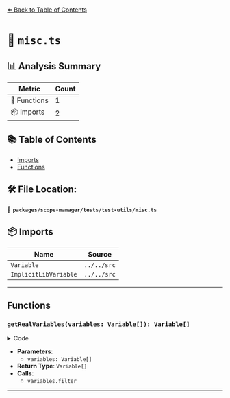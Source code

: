 [⬅️ Back to Table of Contents](../../../../index.md)

# 📄 `misc.ts`

## 📊 Analysis Summary

| Metric | Count |
|--------|-------|
| 🔧 Functions | 1 |
| 📦 Imports | 2 |

## 📚 Table of Contents

- [Imports](#imports)
- [Functions](#functions)

## 🛠️ File Location:
📂 **`packages/scope-manager/tests/test-utils/misc.ts`**

## 📦 Imports

| Name | Source |
|------|--------|
| `Variable` | `../../src` |
| `ImplicitLibVariable` | `../../src` |


---

## Functions

### `getRealVariables(variables: Variable[]): Variable[]`

<details><summary>Code</summary>

```ts
export function getRealVariables(variables: Variable[]): Variable[] {
  return variables.filter(v => !(v instanceof ImplicitLibVariable));
}
```
</details>

- **Parameters**:
  - `variables: Variable[]`
- **Return Type**: `Variable[]`
- **Calls**:
  - `variables.filter`

---